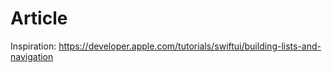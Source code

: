 #  Article

Inspiration: https://developer.apple.com/tutorials/swiftui/building-lists-and-navigation

